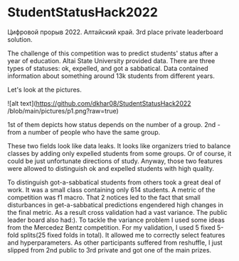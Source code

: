 # StudentStatusHack2022
Цифровой прорыв 2022. Алтайский край. 3rd place private leaderboard solution.

The challenge of this competition was to predict students' status after a year of education. Altai State University provided data. There are three types of statuses: ok, expelled, and got a sabbatical. Data contained information about something around 13k students from different years.

Let's look at the pictures.

![alt text](https://github.com/dkhar08/StudentStatusHack2022
/blob/main/pictures/p1.png?raw=true)

1st of them depicts how status depends on the number of a group. 2nd - from a number of people who have the same group.

These two fields look like data leaks. It looks like organizers tried to balance classes by adding only expelled students from some groups. Or of course, it could be just unfortunate directions of study. Anyway, those two features were allowed to distinguish ok and expelled students with high quality.

To distinguish got-a-sabbatical students from others took a great deal of work. It was a small class containing only 614 students. A metric of the competition was f1 macro. That 2 notices led to the fact that small disturbances in get-a-sabbatical predictions engendered high changes in the final metric. As a result cross validation had a vast variance. The public leader board also had:). To tackle the variance problem I used some ideas from the Mercedez Bentz competition. For my validation, I used 5 fixed 5-fold splits(25 fixed folds in total). It allowed me to correctly select features and hyperparameters. As other participants suffered from reshuffle, I just slipped from 2nd public to 3rd private and got one of the main prizes.
